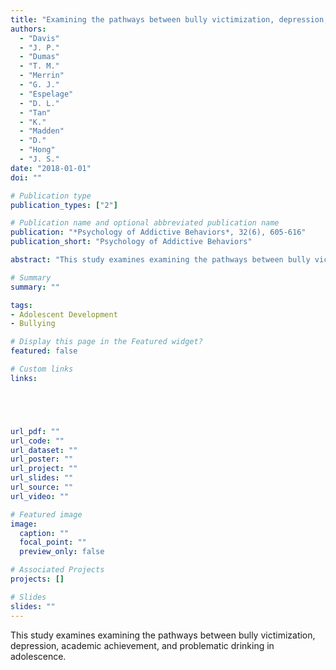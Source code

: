 ```yaml
---
title: "Examining the pathways between bully victimization, depression, academic achievement, and problematic drinking in adolescence"
authors:
  - "Davis"
  - "J. P."
  - "Dumas"
  - "T. M."
  - "Merrin"
  - "G. J."
  - "Espelage"
  - "D. L."
  - "Tan"
  - "K."
  - "Madden"
  - "D."
  - "Hong"
  - "J. S."
date: "2018-01-01"
doi: ""

# Publication type
publication_types: ["2"]

# Publication name and optional abbreviated publication name
publication: "*Psychology of Addictive Behaviors*, 32(6), 605-616"
publication_short: "Psychology of Addictive Behaviors"

abstract: "This study examines examining the pathways between bully victimization, depression, academic achievement, and problematic drinking in adolescence."

# Summary
summary: ""

tags:
- Adolescent Development
- Bullying

# Display this page in the Featured widget?
featured: false

# Custom links
links:





url_pdf: ""
url_code: ""
url_dataset: ""
url_poster: ""
url_project: ""
url_slides: ""
url_source: ""
url_video: ""

# Featured image
image:
  caption: ""
  focal_point: ""
  preview_only: false

# Associated Projects
projects: []

# Slides
slides: ""
---
```


This study examines examining the pathways between bully victimization, depression, academic achievement, and problematic drinking in adolescence.





